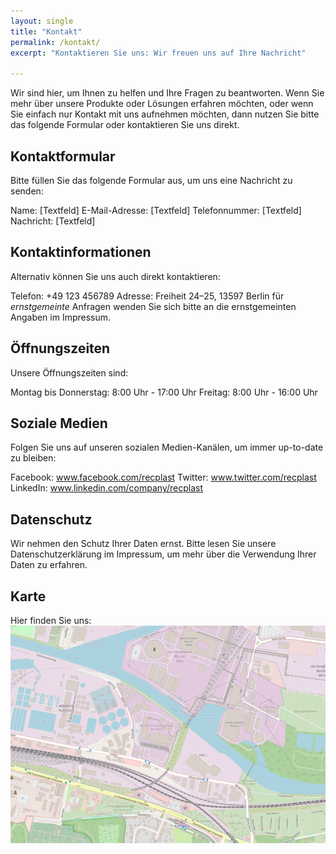 ```yaml
---
layout: single
title: "Kontakt"
permalink: /kontakt/
excerpt: "Kontaktieren Sie uns: Wir freuen uns auf Ihre Nachricht"

---
```


Wir sind hier, um Ihnen zu helfen und Ihre Fragen zu beantworten. Wenn Sie mehr über unsere Produkte oder Lösungen erfahren möchten, oder wenn Sie einfach nur Kontakt mit uns aufnehmen möchten, dann nutzen Sie bitte das folgende Formular oder kontaktieren Sie uns direkt. 

## Kontaktformular
Bitte füllen Sie das folgende Formular aus, um uns eine Nachricht zu senden: 

Name: [Textfeld]
E-Mail-Adresse: [Textfeld]
Telefonnummer: [Textfeld]
Nachricht: [Textfeld]
     
## Kontaktinformationen
Alternativ können Sie uns auch direkt kontaktieren: 

Telefon: +49 123 456789
Adresse: Freiheit 24–25, 13597 Berlin
für *ernstgemeinte* Anfragen wenden Sie sich bitte an die ernstgemeinten Angaben im Impressum.
                                                                                                     
## Öffnungszeiten
Unsere Öffnungszeiten sind: 

Montag bis Donnerstag: 8:00 Uhr - 17:00 Uhr
Freitag: 8:00 Uhr - 16:00 Uhr
     

## Soziale Medien
Folgen Sie uns auf unseren sozialen Medien-Kanälen, um immer up-to-date zu bleiben: 

Facebook: www.facebook.com/recplast 
Twitter: www.twitter.com/recplast 
LinkedIn: www.linkedin.com/company/recplast 
     

## Datenschutz
Wir nehmen den Schutz Ihrer Daten ernst. Bitte lesen Sie unsere Datenschutzerklärung im Impressum, um mehr über die Verwendung Ihrer Daten zu erfahren. 

## Karte
Hier finden Sie uns: 
[![Ein Ausschnitt einer OpenStreetmap Karte, die die Müllverbrennung Ruhleben in Berlin zeigt](/assets/karte.png)](https://www.openstreetmap.org/#map=16/52.52949/13.23876)

